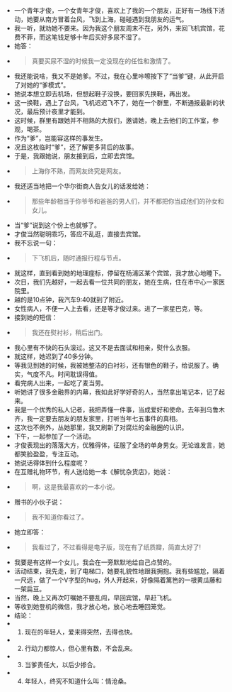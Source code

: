 - 一个青年才俊，一个女青年才俊，喜欢上了我的一个朋友，正好有一场线下活动，她要从南方冒着台风，飞到上海，碰碰遇到我朋友的运气。
- 我一听，就劝她不要来。因为我这个朋友周末不在，另外，来回飞机宾馆，花费不菲，而这笔钱足够十年后买好多尿不湿了。
- 她答：
- > 真要买尿不湿的时候我一定没现在的任性和激情了。
- 我还能说啥，我又不是她爹。不过，我在心里咔嚓按下了“当爹”键，从此开启了对她的“爹模式”。
- 她说本想立即去机场，但想起鞋子没换，要回家先换鞋，再出发。
- 这一换鞋，遇上了台风，飞机迟迟飞不了，她在一个群里，不断通报最新的状况，最后预计夜里才能到。
- 这时候，群里有跟她并不相熟的大叔们，邀请她，晚上去他们的工作室，参观，喝茶。
- 作为“爹”，岂能容这样的事发生。
- 况且这枚临时“爹”，还了解更多背后的故事。
- 于是，我跟她说，朋友接到后，立即去宾馆。
- > 上海你不熟，而网友终究是网友。
- 我还适当地把一个华尔街商人告女儿的话发给她：
- > 那些年龄相当于你爷爷和爸爸的男人们，并不都把你当成他们的孙女和女儿。
- 当“爹”说到这个份上也就够了。
- 才俊当然聪明乖巧，答应不乱逛，直接去宾馆。
- 我不忘说一句：
- > 下飞机后，随时通报行程与节点。
- 就这样，直到看到她的地理座标，停留在杨浦区某个宾馆，我才放心地睡下。
- 次日，我们先越好，一起去看一位共同的朋友，她在生病，住在市中心一家医院里。
- 越的是10点钟，我汽车9:40就到了附近。
- 女性病人，不便一人上去看，还是等才俊过来。进了一家星巴克，等。
- 接到她的短信：
- > 我还在熨衬衫，稍后出门。
- 我心里有不快的石头滚过。这又不是去面试和相亲，熨什么衣服。
- 就这样，她迟到了40多分钟。
- 等我见到她的时候，我被她整洁的白衬衫，还有银色的鞋子，给说服了。确实，气度不凡。时间耽误得值。
- 看完病人出来，一起吃了麦当劳。
- 听她讲了很多金融界的内幕，我如此好学好奇的人，当然拿出笔记本，记了起来。
- 我是一个优秀的私人记者，我把弄懂一件事，当成爱好和使命。去年到乌鲁木齐，我一定要去朋友的朋友家里，打听当年七五事件的真相。
- 这次也不例外，丛她那里，我又刷新了对腐烂的金融圈的认识。
- 下午，一起参加了一个活动。
- 才俊表现出的落落大方，优雅得体，征服了全场的单身男女。无论谁发言，她都笑脸盈盈，专注互动。
- 她说话得体到什么程度呢？
- 在互赠礼物环节，有人送给她一本《解忧杂货店》，她说：
- > 啊，这是我最喜欢的一本小说。
- 赠书的小伙子说：
- > 我不知道你看过了。
- 她立即答：
- > 我看过了，不过看得是电子版，现在有了纸质瓣，简直太好了!
- 我要是有这样一个女儿，我会在一旁默默地给自己点赞的。
- 活动结束，我先走，到了电梯口，她要礼貌性地跟我拥抱。我有些尴尬，隔着一尺远，做了一个V字型的hug，外人开起来，好像隔着篱笆的一根黄瓜藤和一架扁豆。
- 当然，晚上又再次叮嘱她不要乱闯，早回宾馆，早赶飞机。
- 等收到她登机的微信，我才放心地，放心地去睡回笼觉。
- 结论：
- 1. 现在的年轻人，爱来得突然，去得也快。
- 2. 行动力都惊人，但心里有数，不会乱来。
- 3. 当爹责任大，以后少掺合。
- 4. 年轻人，终究不知道什么叫：情沧桑。
